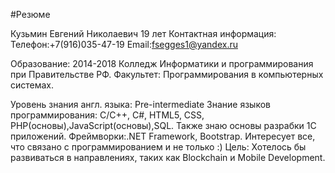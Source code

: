 #Резюме

Кузьмин Евгений Николаевич 
19 лет
Контактная информация:
Телефон:+7(916)035-47-19
Email:fsegges1@yandex.ru

Образование: 2014-2018 Колледж Информатики и программирования при Правительстве РФ. Факультет: Программирования в компьютерных системах.

Уровень знания англ. языка: Pre-intermediate
Знание языков программирования:
C/С++, С#, HTML5, CSS, PHP(основы),JavaScript(основы),SQL.
Также знаю основы разрабки 1C приложений.
Фреймворки:.NET Framework, Bootstrap.
Интересует все, что связано с программированием и не только :)
Цель: Хотелось бы развиваться в направлениях, таких как Blockchain и Mobile Development.